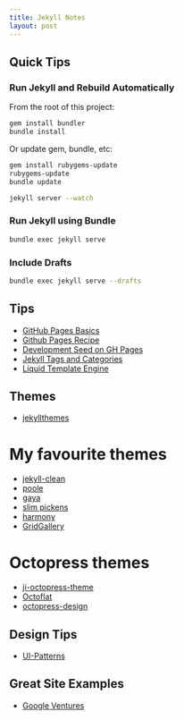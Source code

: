 ```yaml
---
title: Jekyll Notes
layout: post
---
```


## Quick Tips

### Run Jekyll and Rebuild Automatically

From the root of this project:

````sh
gem install bundler
bundle install
````

Or update gem, bundle, etc:

````sh
gem install rubygems-update
rubygems-update
bundle update
````

```sh
jekyll server --watch
```

### Run Jekyll using Bundle

```sh
bundle exec jekyll serve
```

### Include Drafts

```sh
bundle exec jekyll serve --drafts
```

## Tips

* [GitHub Pages Basics](https://help.github.com/articles/using-jekyll-with-pages/)
* [Github Pages Recipe](http://24ways.org/2013/get-started-with-github-pages/)
* [Development Seed on GH Pages](http://www.developmentseed.org/blog/2011/09/09/jekyll-github-pages/)
* [Jekyll Tags and Categories](http://www.minddust.com/post/tags-and-categories-on-github-pages/)
* [Liquid Template Engine](http://www.rubydoc.info/gems/liquid)

## Themes

* [jekyllthemes](http://jekyllthemes.org/)

# My favourite themes

* [jekyll-clean](https://github.com/scotte/jekyll-clean)
* [poole](https://github.com/poole/poole)
* [gaya](https://github.com/gayanvirajith/gaya)
* [slim pickens](http://chrisanthropic.github.io/slim-pickins-jekyll-theme/)
* [harmony](http://gayan.me/harmony/)
* [GridGallery](http://nadjetey.github.io/GridGallery/)

# Octopress themes

* [ji-octopress-theme](https://github.com/ivanjovanovic/ji-octopress-theme)
* [Octoflat](https://github.com/alexgaribay/octoflat)
* [octopress-design](https://github.com/geeksoflondon/octopress-design)

## Design Tips

* [UI-Patterns](http://ui-patterns.com)

## Great Site Examples
* [Google Ventures](http://www.gv.com)


